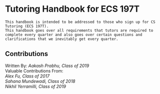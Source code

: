 # Tutoring Handbook for ECS 197T
    This handbook is intended to be addressed to those who sign up for CS Tutoring (ECS 197T).  
    This handbook goes over all requirements that tutors are required to complete every quarter and also goes over certain questions and clarifications that we inevitably get every quarter.  
## Contributions
   Written By: *Aakash Prabhu, Class of 2019*   
   Valuable Contributions From:  
      *Alex Fu, Class of 2017*  
      *Sahana Mundewadi, Class of 2018*  
      *Nikhil Yerramilli, Class of 2019*
